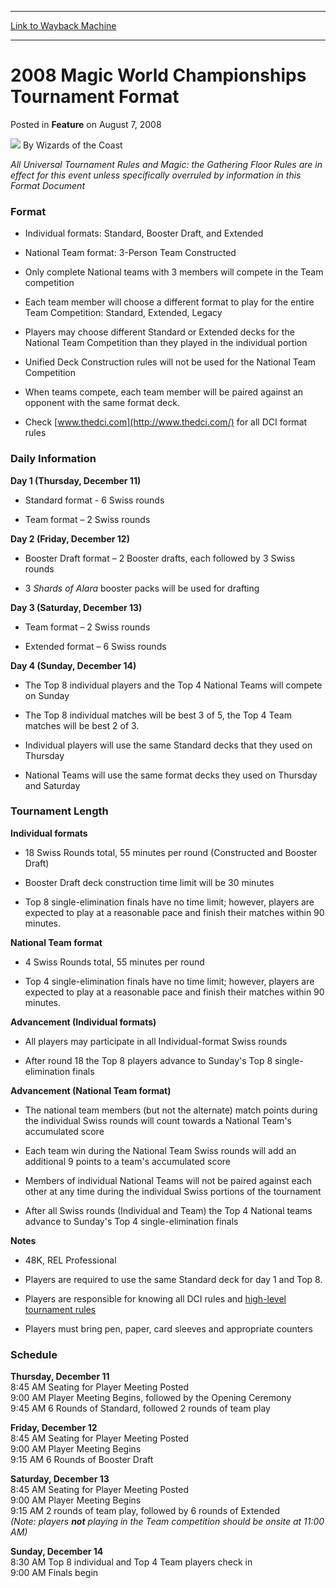 
---
[Link to Wayback Machine](https://web.archive.org/web/20211020145218/https://magic.wizards.com/en/articles/archive/feature/2008-magic-world-championships-tournament-format-2008-08-07-0)

[_metadata_:wayback_url]:- "https://magic.wizards.com/en/articles/archive/feature/2008-magic-world-championships-tournament-format-2008-08-07-0"
[_metadata_:wayback_raw_url]:- "https://web.archive.org/web/20211020145218id_/https://magic.wizards.com/en/articles/archive/feature/2008-magic-world-championships-tournament-format-2008-08-07-0"
[_metadata_:wayback_capture_timestamp]:- "2021-10-20 14:52:18+00:00"
[_metadata_:description]:- "All Universal Tournament Rules and Magic: the Gathering Floor Rules are in effect for this event unless specifically overruled by information in this Format Document Format Individual formats: Standard, Booster Draft, and Extended National Team format: 3-Person Team Constructed Only complete National teams with 3 members will compete in the Team competition Each team member"
[_metadata_:generator]:- "Drupal 7 (http://drupal.org)"
---


2008 Magic World Championships Tournament Format
================================================



 Posted in **Feature**
 on August 7, 2008 






![](https://media.magic.wizards.com/styles/auth_small/public/images/person/wizards_author.jpg)
By Wizards of the Coast











*All Universal Tournament Rules and Magic: the Gathering Floor Rules are in effect for this event unless specifically overruled by information in this Format Document*





### Format


- Individual formats: Standard, Booster Draft, and Extended

- National Team format: 3-Person Team Constructed

- Only complete National teams with 3 members will compete in the Team competition

- Each team member will choose a different format to play for the entire Team Competition: Standard, Extended, Legacy

- Players may choose different Standard or Extended decks for the National Team Competition than they played in the individual portion

- Unified Deck Construction rules will not be used for the National Team Competition

- When teams compete, each team member will be paired against an opponent with the same format deck.

- Check [www.thedci.com](http://www.thedci.com/) for all DCI format rules




### Daily Information


**Day 1 (Thursday, December 11)**  
- Standard format - 6 Swiss rounds

- Team format – 2 Swiss rounds

**Day 2 (Friday, December 12)**  


- Booster Draft format – 2 Booster drafts, each followed by 3 Swiss rounds

- 3 *Shards of Alara* booster packs will be used for drafting

**Day 3 (Saturday, December 13)**  


- Team format – 2 Swiss rounds

- Extended format – 6 Swiss rounds

**Day 4 (Sunday, December 14)**  


- The Top 8 individual players and the Top 4 National Teams will compete on Sunday

- The Top 8 individual matches will be best 3 of 5, the Top 4 Team matches will be best 2 of 3.

- Individual players will use the same Standard decks that they used on Thursday

- National Teams will use the same format decks they used on Thursday and Saturday




### Tournament Length


**Individual formats**  
- 18 Swiss Rounds total, 55 minutes per round (Constructed and Booster Draft)

- Booster Draft deck construction time limit will be 30 minutes

- Top 8 single-elimination finals have no time limit; however, players are expected to play at a reasonable pace and finish their matches within 90 minutes.

**National Team format**  


- 4 Swiss Rounds total, 55 minutes per round

- Top 4 single-elimination finals have no time limit; however, players are expected to play at a reasonable pace and finish their matches within 90 minutes.

**Advancement (Individual formats)**  


- All players may participate in all Individual-format Swiss rounds

- After round 18 the Top 8 players advance to Sunday's Top 8 single-elimination finals

**Advancement (National Team format)**  


- The national team members (but not the alternate) match points during the individual Swiss rounds will count towards a National Team's accumulated score

- Each team win during the National Team Swiss rounds will add an additional 9 points to a team's accumulated score

- Members of individual National Teams will not be paired against each other at any time during the individual Swiss portions of the tournament

- After all Swiss rounds (Individual and Team) the Top 4 National teams advance to Sunday's Top 4 single-elimination finals

**Notes**  


- 48K, REL Professional

- Players are required to use the same Standard deck for day 1 and Top 8.

- Players are responsible for knowing all DCI rules and [high-level tournament rules](http://www.wizards.com/protour/images/HighlevelRules.pdf)

- Players must bring pen, paper, card sleeves and appropriate counters

### Schedule


**Thursday, December 11**  
 8:45 AM Seating for Player Meeting Posted  
 9:00 AM Player Meeting Begins, followed by the Opening Ceremony  
 9:45 AM 6 Rounds of Standard, followed 2 rounds of team play


**Friday, December 12**  
 8:45 AM Seating for Player Meeting Posted  
 9:00 AM Player Meeting Begins  
 9:15 AM 6 Rounds of Booster Draft


**Saturday, December 13**  
 8:45 AM Seating for Player Meeting Posted  
 9:00 AM Player Meeting Begins  
 9:15 AM 2 rounds of team play, followed by 6 rounds of Extended  
*(Note: players **not** playing in the Team competition should be onsite at 11:00 AM)*


**Sunday, December 14**  
 8:30 AM Top 8 individual and Top 4 Team players check in  
 9:00 AM Finals begin







